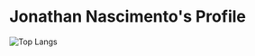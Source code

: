 
# Jonathan Nascimento's Profile

![Top Langs](https://github-readme-stats-git-masterrstaa-rickstaa.vercel.app/api/top-langs/?username=jonnysundae&bg_color=000&border_color=30A3DC&title_color=E94D5F&text_color=FFF)
